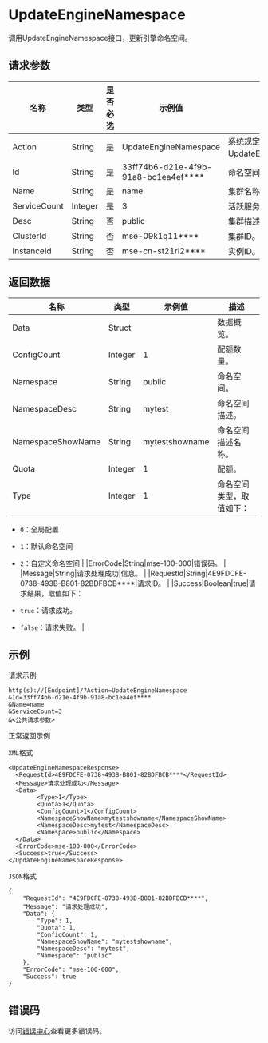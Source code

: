 # UpdateEngineNamespace

调用UpdateEngineNamespace接口，更新引擎命名空间。

## 请求参数

|名称|类型|是否必选|示例值|描述|
|--|--|----|---|--|
|Action|String|是|UpdateEngineNamespace|系统规定参数，取值：UpdateEngineNamespace。 |
|Id|String|是|33ff74b6-d21e-4f9b-91a8-bc1ea4ef\*\*\*\*|命名空间ID。 |
|Name|String|是|name|集群名称。 |
|ServiceCount|Integer|是|3|活跃服务数。 |
|Desc|String|否|public|集群描述。 |
|ClusterId|String|否|mse-09k1q11\*\*\*\*|集群ID。 |
|InstanceId|String|否|mse-cn-st21ri2\*\*\*\*|实例ID。 |

## 返回数据

|名称|类型|示例值|描述|
|--|--|---|--|
|Data|Struct| |数据概览。 |
|ConfigCount|Integer|1|配额数量。 |
|Namespace|String|public|命名空间。 |
|NamespaceDesc|String|mytest|命名空间描述。 |
|NamespaceShowName|String|mytestshowname|命名空间描述名称。 |
|Quota|Integer|1|配额。 |
|Type|Integer|1|命名空间类型，取值如下：

 -   `0`：全局配置
-   `1`：默认命名空间
-   `2`：自定义命名空间 |
|ErrorCode|String|mse-100-000|错误码。 |
|Message|String|请求处理成功|信息。 |
|RequestId|String|4E9FDCFE-0738-493B-B801-82BDFBCB\*\*\*\*|请求ID。 |
|Success|Boolean|true|请求结果，取值如下：

 -   `true`：请求成功。
-   `false`：请求失败。 |

## 示例

请求示例

```
http(s)://[Endpoint]/?Action=UpdateEngineNamespace
&Id=33ff74b6-d21e-4f9b-91a8-bc1ea4ef****
&Name=name
&ServiceCount=3
&<公共请求参数>
```

正常返回示例

`XML`格式

```
<UpdateEngineNamespaceResponse>
  <RequestId>4E9FDCFE-0738-493B-B801-82BDFBCB****</RequestId>
  <Message>请求处理成功</Message>
  <Data>
        <Type>1</Type>
        <Quota>1</Quota>
        <ConfigCount>1</ConfigCount>
        <NamespaceShowName>mytestshowname</NamespaceShowName>
        <NamespaceDesc>mytest</NamespaceDesc>
        <Namespace>public</Namespace>
  </Data>
  <ErrorCode>mse-100-000</ErrorCode>
  <Success>true</Success>
</UpdateEngineNamespaceResponse>
```

`JSON`格式

```
{
    "RequestId": "4E9FDCFE-0738-493B-B801-82BDFBCB****",
    "Message": "请求处理成功",
    "Data": {
        "Type": 1,
        "Quota": 1,
        "ConfigCount": 1,
        "NamespaceShowName": "mytestshowname",
        "NamespaceDesc": "mytest",
        "Namespace": "public"
    },
    "ErrorCode": "mse-100-000",
    "Success": true
}
```

## 错误码

访问[错误中心](https://error-center.aliyun.com/status/product/mse)查看更多错误码。

